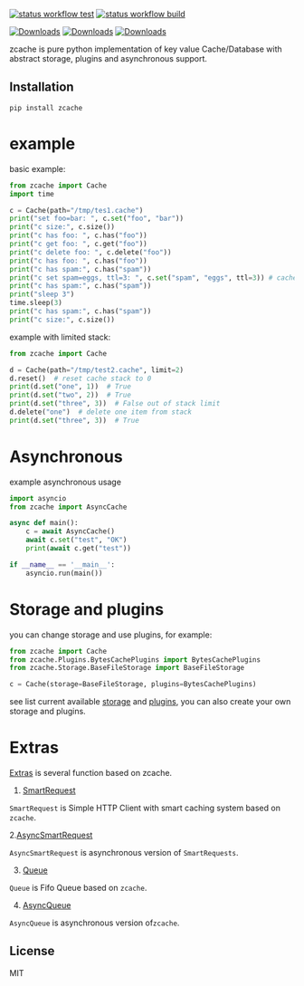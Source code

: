 [![status workflow test](https://github.com/guangrei/zcache/actions/workflows/python-app.yml/badge.svg)](https://github.com/guangrei/zcache/actions) 
[![status workflow build](https://github.com/guangrei/zcache/actions/workflows/release_to_pypi.yml/badge.svg)](https://github.com/guangrei/zcache/actions)

[![Downloads](https://static.pepy.tech/badge/zcache)](https://pepy.tech/project/zcache)
[![Downloads](https://static.pepy.tech/badge/zcache/month)](https://pepy.tech/project/zcache)
[![Downloads](https://static.pepy.tech/badge/zcache/week)](https://pepy.tech/project/zcache)

zcache is pure python implementation of key value Cache/Database with abstract storage, plugins and asynchronous support.

## Installation
```
pip install zcache
```
# example

basic example:
```python
from zcache import Cache
import time

c = Cache(path="/tmp/tes1.cache")
print("set foo=bar: ", c.set("foo", "bar"))
print("c size:", c.size())
print("c has foo: ", c.has("foo"))
print("c get foo: ", c.get("foo"))
print("c delete foo: ", c.delete("foo"))
print("c has foo: ", c.has("foo"))
print("c has spam:", c.has("spam"))
print("c set spam=eggs, ttl=3: ", c.set("spam", "eggs", ttl=3)) # cache with ttl
print("c has spam:", c.has("spam"))
print("sleep 3")
time.sleep(3)
print("c has spam:", c.has("spam"))
print("c size:", c.size())
```
example with limited stack:
```python
from zcache import Cache

d = Cache(path="/tmp/test2.cache", limit=2)
d.reset()  # reset cache stack to 0
print(d.set("one", 1))  # True
print(d.set("two", 2))  # True
print(d.set("three", 3))  # False out of stack limit
d.delete("one")  # delete one item from stack
print(d.set("three", 3))  # True
```

# Asynchronous

example asynchronous usage

```python
import asyncio
from zcache import AsyncCache

async def main():
    c = await AsyncCache()
    await c.set("test", "OK")
    print(await c.get("test"))

if __name__ == '__main__':
    asyncio.run(main())
```

# Storage and plugins

you can change storage and use plugins, for example:

```python
from zcache import Cache
from zcache.Plugins.BytesCachePlugins import BytesCachePlugins
from zcache.Storage.BaseFileStorage import BaseFileStorage

c = Cache(storage=BaseFileStorage, plugins=BytesCachePlugins)
```
see list current available [storage](https://github.com/guangrei/zcache/tree/main/zcache/Storage) and [plugins](https://github.com/guangrei/zcache/tree/main/zcache/Plugins), you can also create your own storage and plugins.

# Extras

[Extras](https://github.com/guangrei/zcache/tree/main/zcache/Extras) is several function based on zcache.

1. [SmartRequest](https://github.com/guangrei/zcache/tree/main/tests/tests_smartrequests.py)

`SmartRequest` is Simple HTTP Client with smart caching system based on `zcache`.

2.[AsyncSmartRequest](https://github.com/guangrei/zcache/tree/main/tests/tests_smartrequests.py)

`AsyncSmartRequest` is asynchronous version of `SmartRequests`.

3. [Queue](https://github.com/guangrei/zcache/tree/main/tests/tests_queue.py)

`Queue` is Fifo Queue based on `zcache`.

4. [AsyncQueue](https://github.com/guangrei/zcache/tree/main/tests/tests_queue.py)

`AsyncQueue` is asynchronous version of`zcache`.


## License

MIT
